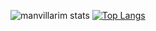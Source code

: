 ![manvillarim stats](https://github-readme-stats.vercel.app/api?username=manvillarim&hide=contribs,prs)
[![Top Langs](https://github-readme-stats.vercel.app/api/top-langs/?username=manvillarim&layout=donut)](https://github.com/manvillarim/github-readme-stats)
